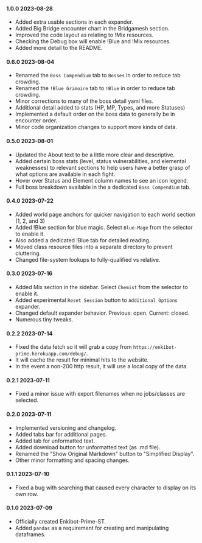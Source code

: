 #### 1.0.0 2023-08-28

- Added extra usable sections in each expander.
- Added Big Bridge encounter chart in the Bridgamesh section.
- Improved the code layout as relating to !Mix resources.
- Checking the Debug box will enable !Blue and !Mix resources.
- Added more detail to the README.

#### 0.6.0 2023-08-04

- Renamed the `Boss Compendium` tab to `Bosses` in order to reduce tab crowding.
- Renamed the `!Blue Grimoire` tab to `!Blue` in order to reduce tab crowding.
- Minor corrections to many of the boss detail yaml files.
- Additional detail added to stats (HP, MP, Types, and more Statuses)
- Implemented a default order on the boss data to generally be in encounter order.
- Minor code organization changes to support more kinds of data.

#### 0.5.0 2023-08-01

- Updated the About text to be a little more clear and descriptive.
- Added certain boss stats (level, status vulnerabilities, and elemental weaknesses) 
  to relevant sections to help users have a better grasp of what options are available 
  in each fight.
- Hover over Status and Element column names to see an icon legend.
- Full boss breakdown available in the a dedicated `Boss Compendium` tab.

#### 0.4.0 2023-07-22

- Added world page anchors for quicker navigation to each world section (1, 2, and 3)
- Added !Blue section for blue magic. Select `Blue-Mage` from the selector to enable it.
- Also added a dedicated !Blue tab for detailed reading.
- Moved class resource files into a separate directory to prevent cluttering.
- Changed file-system lookups to fully-qualified vs relative.

#### 0.3.0 2023-07-16

- Added Mix section in the sidebar. Select `Chemist` from the selector to enable it.
- Added experimental `Reset Session` button to `Additional Options` expander. 
- Changed default expander behavior. Previous: open. Current: closed.
- Numerous tiny tweaks.

#### 0.2.2 2023-07-14

- Fixed the data fetch so it will grab a copy from `https://enkibot-prime.herokuapp.com/debug/`.
- It will cache the result for minimal hits to the website.
- In the event a non-200 http result, it will use a local copy of the data.

#### 0.2.1 2023-07-11

- Fixed a minor issue with export filenames when no jobs/classes are selected.

#### 0.2.0 2023-07-11

- Implemented versioning and changelog.
- Added tabs bar for additional pages.
- Added tab for unformatted text.
- Added download button for unformatted text (as .md file).
- Renamed the "Show Original Markdown" button to "Simplified Display".
- Other minor formatting and spacing changes.

#### 0.1.1 2023-07-10

- Fixed a bug with searching that caused every character to display on its own row.

#### 0.1.0 2023-07-09

- Officially created Enkibot-Prime-ST.
- Added `pandas` as a requirement for creating and manipulating dataframes.
